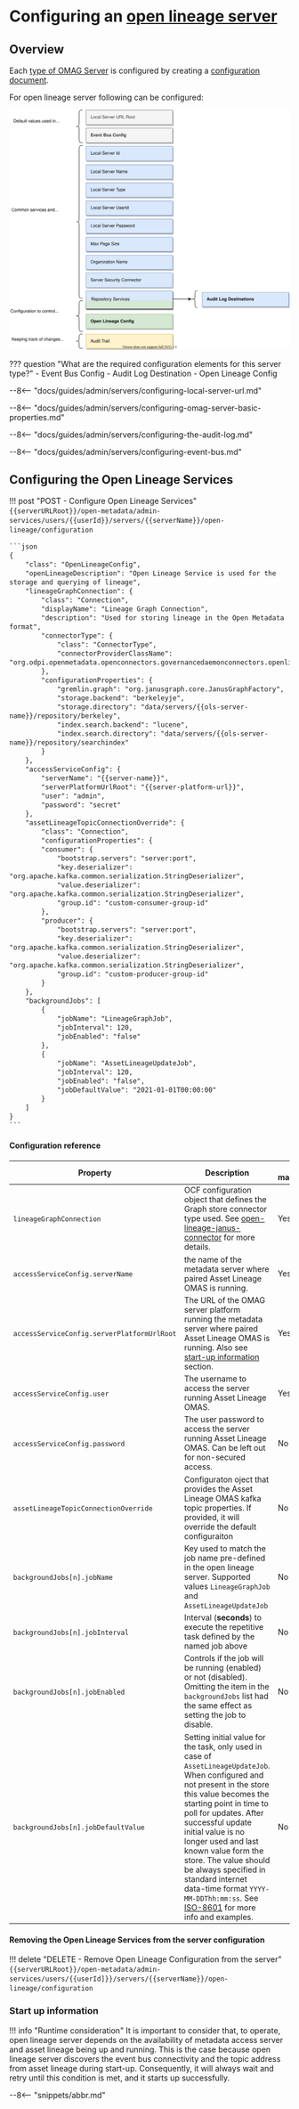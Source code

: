 <!-- SPDX-License-Identifier: CC-BY-4.0 -->
<!-- Copyright Contributors to the Egeria project. -->

# Configuring an [open lineage server](/concepts/open-lineage-servery)

## Overview

Each [type of OMAG Server](/concepts/omag-server/#types-of-omag-server) is configured by creating
a [configuration document](/concepts/configuration-document).

For open lineage server following can be configured:

![Configuration for an open lineage server](open-lineage-server-configuration.svg)

??? question "What are the required configuration elements for this server type?"
    - Event Bus Config
    - Audit Log Destination
    - Open Lineage Config

--8<-- "docs/guides/admin/servers/configuring-local-server-url.md"

--8<-- "docs/guides/admin/servers/configuring-omag-server-basic-properties.md"

--8<-- "docs/guides/admin/servers/configuring-the-audit-log.md"

<!-- --8<-- "docs/guides/admin/servers/configuring-the-server-security-connector.md" -->

--8<-- "docs/guides/admin/servers/configuring-event-bus.md"


## Configuring the Open Lineage Services

!!! post "POST - Configure Open Lineage Services"
    ```
    {{serverURLRoot}}/open-metadata/admin-services/users/{{userId}}/servers/{{serverName}}/open-lineage/configuration
    ```

    ```json
    {
        "class": "OpenLineageConfig",
        "openLineageDescription": "Open Lineage Service is used for the storage and querying of lineage",
        "lineageGraphConnection": {
            "class": "Connection",
            "displayName": "Lineage Graph Connection",
            "description": "Used for storing lineage in the Open Metadata format",
            "connectorType": {
                "class": "ConnectorType",
                "connectorProviderClassName": "org.odpi.openmetadata.openconnectors.governancedaemonconnectors.openlineageconnectors.janusconnector.graph.LineageGraphConnectorProvider"
            },
            "configurationProperties": {
                "gremlin.graph": "org.janusgraph.core.JanusGraphFactory",
                "storage.backend": "berkeleyje",
                "storage.directory": "data/servers/{{ols-server-name}}/repository/berkeley",
                "index.search.backend": "lucene",
                "index.search.directory": "data/servers/{{ols-server-name}}/repository/searchindex"
            }
        },
        "accessServiceConfig": {
            "serverName": "{{server-name}}",
            "serverPlatformUrlRoot": "{{server-platform-url}}",
            "user": "admin",
            "password": "secret"
        },
        "assetLineageTopicConnectionOverride": {
            "class": "Connection",
            "configurationProperties": {
            "consumer": {
                "bootstrap.servers": "server:port",
                "key.deserializer": "org.apache.kafka.common.serialization.StringDeserializer",
                "value.deserializer": "org.apache.kafka.common.serialization.StringDeserializer",
                "group.id": "custom-consumer-group-id"
            },
            "producer": {
                "bootstrap.servers": "server:port",
                "key.deserializer": "org.apache.kafka.common.serialization.StringDeserializer",
                "value.deserializer": "org.apache.kafka.common.serialization.StringDeserializer",
                "group.id": "custom-producer-group-id"
            }
        },
        "backgroundJobs": [
            {
                "jobName": "LineageGraphJob",
                "jobInterval": 120,
                "jobEnabled": "false"
            },
            {
                "jobName": "AssetLineageUpdateJob",
                "jobInterval": 120,
                "jobEnabled": "false",
                "jobDefaultValue": "2021-01-01T00:00:00"
            }
        ]
    }
    ```

#### Configuration reference

| Property | Description | Is mandatory |
|---|---|---|
`lineageGraphConnection` | OCF configuration object that defines the Graph store connector type used. See [open-lineage-janus-connector](/connectors/governance-daemon/open-lineage-janus-connector) for more details. | Yes |
`accessServiceConfig.serverName` | the name of the metadata server where paired Asset Lineage OMAS is running. | Yes |
`accessServiceConfig.serverPlatformUrlRoot` | The URL of the OMAG server platform running the metadata server where paired Asset Lineage OMAS is running. Also see [start-up information](#start-up-information) section. | Yes |
`accessServiceConfig.user` | The username to access the server running Asset Lineage OMAS. | Yes |
`accessServiceConfig.password` | The user password to access the server running Asset Lineage OMAS. Can be left out for non-secured access. | No |
`assetLineageTopicConnectionOverride` | Configuraton oject that provides the Asset Lineage OMAS kafka topic properties. If provided, it will override the default configuraiton  | No |
`backgroundJobs[n].jobName` | Key used to match the job name pre-defined in the open lineage server. Supported values `LineageGraphJob` and `AssetLineageUpdateJob` | No |
`backgroundJobs[n].jobInterval` | Interval (**seconds**) to execute the repetitive task defined by the named job above | No |
`backgroundJobs[n].jobEnabled` | Controls if the job will be running (enabled) or not (disabled). Omitting the item in the `backgroundJobs` list had the same effect as setting the job to disable. | No |
`backgroundJobs[n].jobDefaultValue` | Setting initial value for the task, only used in case of `AssetLineageUpdateJob`. When configured and not present in the store this value becomes the starting point in time to poll for updates. After successful update initial value is no longer used and last known value form the store. The value should be always specified in standard internet data-time format `YYYY-MM-DDThh:mm:ss`. See [ISO-8601](https://datatracker.ietf.org/doc/html/rfc3339#section-5.8) for more info and examples. | No |
 

#### Removing the Open Lineage Services from the server configuration

!!! delete "DELETE - Remove Open Lineage Configuration from the server"
    ```
    {{serverURLRoot}}/open-metadata/admin-services/users/{{userId]}}/servers/{{serverName}}/open-lineage/configuration
    ```
### Start up information

!!! info "Runtime consideration"
    It is important to consider that, to operate, open lineage server depends on the availability of metadata access server and asset lineage being up and running. This is the case because open lineage server discovers the event bus connectivity and the topic address from asset lineage during start-up. Consequently, it will always wait and retry until this condition is met, and it starts up successfully.

--8<-- "snippets/abbr.md"
